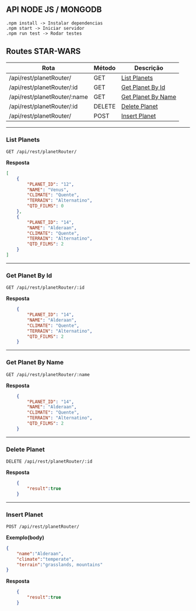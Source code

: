 ## API NODE JS / MONGODB
	.npm install -> Instalar dependencias
	.npm start -> Iniciar servidor
	.npm run test -> Rodar testes

## Routes STAR-WARS

|       Rota      | Método |     Descrição              |
|-----------------|--------|----------------------------|
| /api/rest/planetRouter/             | GET    | [List Planets](#list-planets)       |
| /api/rest/planetRouter/:id          | GET| [Get Planet By Id](#get-planet-by-id)       |
| /api/rest/planetRouter/:name        | GET| [Get Planet By Name](#get-planet-by-name)       |
| /api/rest/planetRouter/:id          | DELETE | [Delete Planet](#delete-planet)       |
| /api/rest/planetRouter/             | POST| [Insert Planet](#insert-planet)       |
-----------------------------------------------------

### List Planets

```
GET /api/rest/planetRouter/
```

**Resposta**

```JSON
[
    {
        "PLANET_ID": "12",
        "NAME": "Venus",
        "CLIMATE": "Quente",
        "TERRAIN": "Alternatino",
        "QTD_FILMS": 0
    },
    {
        "PLANET_ID": "14",
        "NAME": "Alderaan",
        "CLIMATE": "Quente",
        "TERRAIN": "Alternatino",
        "QTD_FILMS": 2
    }
]
```

-----------------------------------------------------

### Get Planet By Id

```
GET /api/rest/planetRouter/:id
```

**Resposta**

```JSON
    {
        "PLANET_ID": "14",
        "NAME": "Alderaan",
        "CLIMATE": "Quente",
        "TERRAIN": "Alternatino",
        "QTD_FILMS": 2
    }

```
-----------------------------------------------------

### Get Planet By Name

```
GET /api/rest/planetRouter/:name
```

**Resposta**

```JSON
    {
        "PLANET_ID": "14",
        "NAME": "Alderaan",
        "CLIMATE": "Quente",
        "TERRAIN": "Alternatino",
        "QTD_FILMS": 2
    }
```

-----------------------------------------------------

### Delete Planet

```
DELETE /api/rest/planetRouter/:id
```

**Resposta**

```JSON
    {
        "result":true
    }
```

-----------------------------------------------------

### Insert Planet

```
POST /api/rest/planetRouter/
```

**Exemplo(body)**
```JSON
{
	"name":"Alderaan",
	"climate":"temperate",
	"terrain":"grasslands, mountains"
}
```

**Resposta**

```JSON
    {
        "result":true
    }
```
